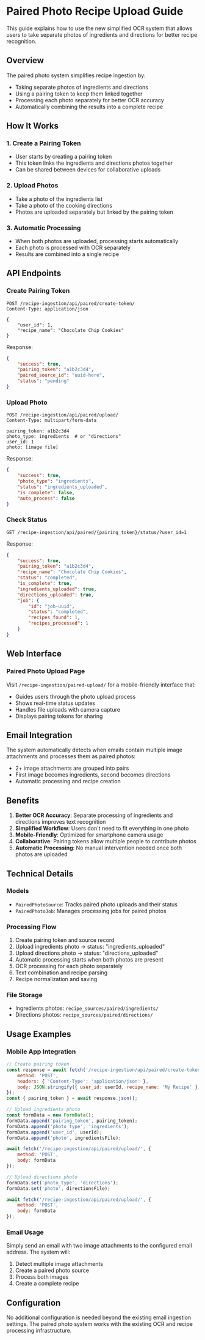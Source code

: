 # Paired Photo Recipe Upload Guide

This guide explains how to use the new simplified OCR system that allows users to take separate photos of ingredients and directions for better recipe recognition.

## Overview

The paired photo system simplifies recipe ingestion by:
- Taking separate photos of ingredients and directions
- Using a pairing token to keep them linked together
- Processing each photo separately for better OCR accuracy
- Automatically combining the results into a complete recipe

## How It Works

### 1. Create a Pairing Token
- User starts by creating a pairing token
- This token links the ingredients and directions photos together
- Can be shared between devices for collaborative uploads

### 2. Upload Photos
- Take a photo of the ingredients list
- Take a photo of the cooking directions
- Photos are uploaded separately but linked by the pairing token

### 3. Automatic Processing
- When both photos are uploaded, processing starts automatically
- Each photo is processed with OCR separately
- Results are combined into a single recipe

## API Endpoints

### Create Pairing Token
```
POST /recipe-ingestion/api/paired/create-token/
Content-Type: application/json

{
    "user_id": 1,
    "recipe_name": "Chocolate Chip Cookies"
}
```

Response:
```json
{
    "success": true,
    "pairing_token": "a1b2c3d4",
    "paired_source_id": "uuid-here",
    "status": "pending"
}
```

### Upload Photo
```
POST /recipe-ingestion/api/paired/upload/
Content-Type: multipart/form-data

pairing_token: a1b2c3d4
photo_type: ingredients  # or "directions"
user_id: 1
photo: [image file]
```

Response:
```json
{
    "success": true,
    "photo_type": "ingredients",
    "status": "ingredients_uploaded",
    "is_complete": false,
    "auto_process": false
}
```

### Check Status
```
GET /recipe-ingestion/api/paired/{pairing_token}/status/?user_id=1
```

Response:
```json
{
    "success": true,
    "pairing_token": "a1b2c3d4",
    "recipe_name": "Chocolate Chip Cookies",
    "status": "completed",
    "is_complete": true,
    "ingredients_uploaded": true,
    "directions_uploaded": true,
    "job": {
        "id": "job-uuid",
        "status": "completed",
        "recipes_found": 1,
        "recipes_processed": 1
    }
}
```

## Web Interface

### Paired Photo Upload Page
Visit `/recipe-ingestion/paired-upload/` for a mobile-friendly interface that:
- Guides users through the photo upload process
- Shows real-time status updates
- Handles file uploads with camera capture
- Displays pairing tokens for sharing

## Email Integration

The system automatically detects when emails contain multiple image attachments and processes them as paired photos:
- 2+ image attachments are grouped into pairs
- First image becomes ingredients, second becomes directions
- Automatic processing and recipe creation

## Benefits

1. **Better OCR Accuracy**: Separate processing of ingredients and directions improves text recognition
2. **Simplified Workflow**: Users don't need to fit everything in one photo
3. **Mobile-Friendly**: Optimized for smartphone camera usage
4. **Collaborative**: Pairing tokens allow multiple people to contribute photos
5. **Automatic Processing**: No manual intervention needed once both photos are uploaded

## Technical Details

### Models
- `PairedPhotoSource`: Tracks paired photo uploads and their status
- `PairedPhotoJob`: Manages processing jobs for paired photos

### Processing Flow
1. Create pairing token and source record
2. Upload ingredients photo → status: "ingredients_uploaded"
3. Upload directions photo → status: "directions_uploaded"
4. Automatic processing starts when both photos are present
5. OCR processing for each photo separately
6. Text combination and recipe parsing
7. Recipe normalization and saving

### File Storage
- Ingredients photos: `recipe_sources/paired/ingredients/`
- Directions photos: `recipe_sources/paired/directions/`

## Usage Examples

### Mobile App Integration
```javascript
// Create pairing token
const response = await fetch('/recipe-ingestion/api/paired/create-token/', {
    method: 'POST',
    headers: { 'Content-Type': 'application/json' },
    body: JSON.stringify({ user_id: userId, recipe_name: 'My Recipe' })
});
const { pairing_token } = await response.json();

// Upload ingredients photo
const formData = new FormData();
formData.append('pairing_token', pairing_token);
formData.append('photo_type', 'ingredients');
formData.append('user_id', userId);
formData.append('photo', ingredientsFile);

await fetch('/recipe-ingestion/api/paired/upload/', {
    method: 'POST',
    body: formData
});

// Upload directions photo
formData.set('photo_type', 'directions');
formData.set('photo', directionsFile);

await fetch('/recipe-ingestion/api/paired/upload/', {
    method: 'POST',
    body: formData
});
```

### Email Usage
Simply send an email with two image attachments to the configured email address. The system will:
1. Detect multiple image attachments
2. Create a paired photo source
3. Process both images
4. Create a complete recipe

## Configuration

No additional configuration is needed beyond the existing email ingestion settings. The paired photo system works with the existing OCR and recipe processing infrastructure.
